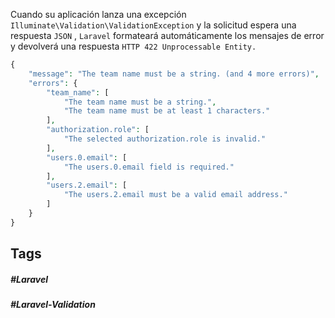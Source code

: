 Cuando su aplicación lanza una excepción `Illuminate\Validation\ValidationException` y la solicitud espera una respuesta `JSON` , `Laravel` formateará automáticamente los mensajes de error y devolverá una respuesta `HTTP 422 Unprocessable Entity.`

```php
{
    "message": "The team name must be a string. (and 4 more errors)",
    "errors": {
        "team_name": [
            "The team name must be a string.",
            "The team name must be at least 1 characters."
        ],
        "authorization.role": [
            "The selected authorization.role is invalid."
        ],
        "users.0.email": [
            "The users.0.email field is required."
        ],
        "users.2.email": [
            "The users.2.email must be a valid email address."
        ]
    }
}
```
## Tags

##### #Laravel
##### #Laravel-Validation